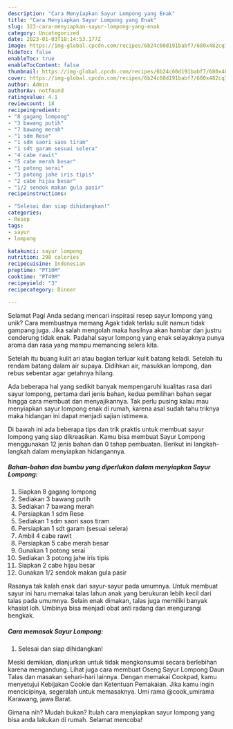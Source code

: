 ```yaml
---
description: "Cara Menyiapkan Sayur Lompong yang Enak"
title: "Cara Menyiapkan Sayur Lompong yang Enak"
slug: 323-cara-menyiapkan-sayur-lompong-yang-enak
category: Uncategorized
date: 2023-01-03T18:14:53.177Z
image: https://img-global.cpcdn.com/recipes/6b24c60d191babf7/680x482cq70/sayur-lompong-foto-resep-utama.jpg
hideToc: false
enableToc: true
enableTocContent: false
thumbnail: https://img-global.cpcdn.com/recipes/6b24c60d191babf7/680x482cq70/sayur-lompong-foto-resep-utama.jpg
cover: https://img-global.cpcdn.com/recipes/6b24c60d191babf7/680x482cq70/sayur-lompong-foto-resep-utama.jpg
author: Admin
authorAv: notfound
ratingvalue: 4.1
reviewcount: 18
recipeingredient:
- "8 gagang lompong"
- "3 bawang putih"
- "7 bawang merah"
- "1 sdm Rese"
- "1 sdm saori saos tiram"
- "1 sdt garam sesuai selera"
- "4 cabe rawit"
- "5 cabe merah besar"
- "1 potong serai"
- "3 potong jahe iris tipis"
- "2 cabe hijau besar"
- "1/2 sendok makan gula pasir"
recipeinstructions:

- "Selesai dan siap dihidangkan!"
categories:
- Resep
tags:
- sayur
- lompong

katakunci: sayur lompong 
nutrition: 298 calories
recipecuisine: Indonesian
preptime: "PT10M"
cooktime: "PT49M"
recipeyield: "3"
recipecategory: Dinner

---
```



Selamat Pagi Anda sedang mencari inspirasi resep sayur lompong yang unik? Cara membuatnya memang Agak tidak terlalu sulit namun tidak gampang juga. Jika salah mengolah maka hasilnya akan hambar dan justru cenderung tidak enak. Padahal sayur lompong yang enak selayaknya punya aroma dan rasa yang mampu memancing selera kita.


Setelah itu buang kulit ari atau bagian terluar kulit batang keladi. Setelah itu rendam batang dalam air supaya. Didihkan air, masukkan lompong, dan rebus sebentar agar getahnya hilang.

Ada beberapa hal yang sedikit banyak mempengaruhi kualitas rasa dari sayur lompong, pertama dari jenis bahan, kedua pemilihan bahan segar hingga cara membuat dan menyajikannya. Tak perlu pusing kalau mau menyiapkan sayur lompong enak di rumah, karena asal sudah tahu triknya maka hidangan ini dapat menjadi sajian istimewa.


Di bawah ini ada beberapa tips dan trik praktis untuk membuat sayur lompong yang siap dikreasikan. Kamu bisa membuat Sayur Lompong menggunakan 12 jenis bahan dan 0 tahap pembuatan. Berikut ini langkah-langkah dalam menyiapkan hidangannya.

<!--inarticleads1-->

##### Bahan-bahan dan bumbu yang diperlukan dalam menyiapkan Sayur Lompong:

1. Siapkan 8 gagang lompong
1. Sediakan 3 bawang putih
1. Sediakan 7 bawang merah
1. Persiapkan 1 sdm Rese
1. Sediakan 1 sdm saori saos tiram
1. Persiapkan 1 sdt garam (sesuai selera)
1. Ambil 4 cabe rawit
1. Persiapkan 5 cabe merah besar
1. Gunakan 1 potong serai
1. Sediakan 3 potong jahe iris tipis
1. Siapkan 2 cabe hijau besar
1. Gunakan 1/2 sendok makan gula pasir


Rasanya tak kalah enak dari sayur-sayur pada umumnya. Untuk membuat sayur ini haru memakai talas lahun anak yang berukuran lebih kecil dari talas pada umumnya. Selain enak dimakan, talas juga memiliki banyak khasiat loh. Umbinya bisa menjadi obat anti radang dan mengurangi bengkak. 

<!--inarticleads2-->

##### Cara memasak Sayur Lompong:


1. Selesai dan siap dihidangkan!

Meski demikian, dianjurkan untuk tidak mengkonsumsi secara berlebihan karena mengandung. Lihat juga cara membuat Oseng Sayur Lompong Daun Talas dan masakan sehari-hari lainnya. Dengan memakai Cookpad, kamu menyetujui Kebijakan Cookie dan Ketentuan Pemakaian. Jika kamu ingin mencicipinya, segeralah untuk memasaknya. Umi rama @cook_umirama Karawang, jawa Barat. 

Gimana nih? Mudah bukan? Itulah cara menyiapkan sayur lompong yang bisa anda lakukan di rumah. Selamat mencoba!
